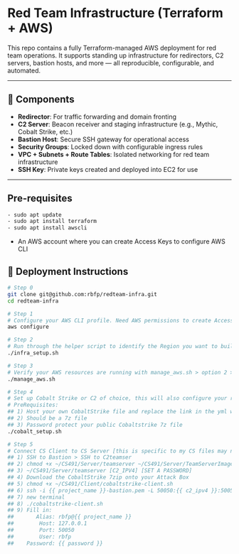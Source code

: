 # Red Team Infrastructure (Terraform + AWS)

This repo contains a fully Terraform-managed AWS deployment for red team operations. It supports standing up infrastructure for redirectors, C2 servers, bastion hosts, and more — all reproducible, configurable, and automated.

---

## 🧩 Components

- **Redirector**: For traffic forwarding and domain fronting
- **C2 Server**: Beacon receiver and staging infrastructure (e.g., Mythic, Cobalt Strike, etc.)
- **Bastion Host**: Secure SSH gateway for operational access
- **Security Groups**: Locked down with configurable ingress rules
- **VPC + Subnets + Route Tables**: Isolated networking for red team infrastructure
- **SSH Key**: Private keys created and deployed into EC2 for use

---

## Pre-requisites
```bash
- sudo apt update
- sudo apt install terraform
- sudo apt install awscli
```
- An AWS account where you can create Access Keys to configure AWS CLI 


## 🚀 Deployment Instructions

```bash
# Step 0
git clone git@github.com:rbfp/redteam-infra.git
cd redteam-infra

# Step 1
# Configure your AWS CLI profile. Need AWS permissions to create Access Keys.
aws configure

# Step 2
# Run through the helper script to identify the Region you want to build your infrastructure
./infra_setup.sh

# Step 3
# Verify your AWS resources are running with manage_aws.sh > option 2 > [type your region]
./manage_aws.sh

# Step 4
# Set up Cobalt Strike or C2 of choice, this will also configure your redirector for CS
# PreRequisites:
## 1) Host your own CobaltStrike file and replace the link in the yml with your link
## 2) Should be a 7z file
## 3) Password protect your public Cobaltstrike 7z file
./cobalt_setup.sh

# Step 5
# Connect CS Client to CS Server [this is specific to my CS files may not apply to others]
## 1) SSH to Bastion > SSH to C2teamser
## 2) chmod +x ~/CS491/Server/teamserver ~/CS491/Server/TeamServerImage
## 3) ~/CS491/Server/teamserver [C2_IPV4] [SET A PASSWORD]
## 4) Download the CobaltStrike 7zip onto your Attack Box
## 5) chmod +x ~/CS491/Client/cobaltstrike-client.sh
## 6) ssh -i {{ project_name }}-bastion.pem -L 50050:{{ c2_ipv4 }}:50050 bastion@{{bastion-ipv6}}
## 7) new terminal
## 8) ./cobaltstrike-client.sh
## 9) Fill in:
##       Alias: rbfp@{{ project_name }}
##        Host: 127.0.0.1
##        Port: 50050
##        User: rbfp
##    Password: {{ password }}

